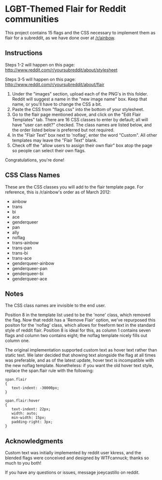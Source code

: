 LGBT-Themed Flair for Reddit communities
========================================

This project contains 15 flags and the CSS necessary to implement them 
as flair for a subreddit, as we have done over at [/r/ainbow](http://www.reddit.com/r/ainbow/).

Instructions
------------

Steps 1-2 will happen on this page: 
http://www.reddit.com/r/yoursubreddit/about/stylesheet

Steps 3-5 will happen on this page: 
http://www.reddit.com/r/yoursubreddit/about/flair

1. Under the "images" section, upload each of the PNG's in this folder. 
   Reddit will suggest a name in the "new image name" box. Keep that 
   name, or you'll have to change the CSS a bit. 
2. Paste the CSS from "flags.css" into the bottom of your stylesheet.
3. Go to the flair page mentioned above, and click on the "Edit Flair
   Templates" tab. There are 16 CSS classes to enter by default; all 
   will have "user can edit?" checked. The class names are listed below, 
   and the order listed below is preferred but not required. 
4. In the "Flair Text" box next to 'noflag', enter the word "Custom". 
   All other templates may leave the "Flair Text" blank. 
5. Check off the "allow users to assign their own flair" box atop the 
   page so people can select their own flags. 
   
Congratulations, you're done!
   
CSS Class Names
---------------

These are the CSS classes you will add to the flair template page. For 
reference, this is /r/ainbow's order as of March 2012: 

 * ainbow
 * trans
 * bi
 * ace
 * genderqueer
 * pan
 * ally
 * noflag
 * trans-ainbow
 * trans-pan
 * trans-bi
 * trans-ace
 * genderqueer-ainbow
 * genderqueer-pan
 * genderqueer-bi
 * genderqueer-ace

Notes
-----

The CSS class names are invisible to the end user. 

Position 8 in the template list used to be the 'none' class, which removed 
the flag. Now that reddit has a 'Remove Flair' option, we've repurposed 
this positon for the 'noflag' class, which allows for freeform text in the 
standard style of reddit flair. Position 8 is ideal for this, as column 1 
contains seven flags and column two contains eight; the noflag template 
nicely fills out column one. 

The original implementation supported custom text as hover text rather 
than static text. We later decided that showing text alongside the flag at 
all times was preferable, and as of the latest update, hover text is 
incompatible with the new noflag template. Nonetheless: if you want the old 
hover text style, replace the span.flair rule with the following: 

	span.flair
	{
	   text-indent: -30000px;
	}
	
	span.flair:hover
	{ 
	   text-indent: 22px;
	   width: auto;
	   min-width: 15px;
	   padding-right: 3px;
	}

Acknowledgments
---------------

Custom text was initially implemented by reddit user kkress, and the 
blended flags were conceived and designed by WTFcannuck; thanks so 
much to you both! 

If you have any questions or issues, message joeycastillo on reddit. 